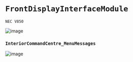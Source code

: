 # `FrontDisplayInterfaceModule`

`NEC V850` 

![image](https://user-images.githubusercontent.com/57064943/187072577-fae69e45-b642-43de-8192-d18e70be0ef7.png)


### `InteriorCommandCentre_MenuMessages`

![image](https://user-images.githubusercontent.com/57064943/187072497-5f23656e-f630-46ad-b9e3-0b64121ee72d.png)

